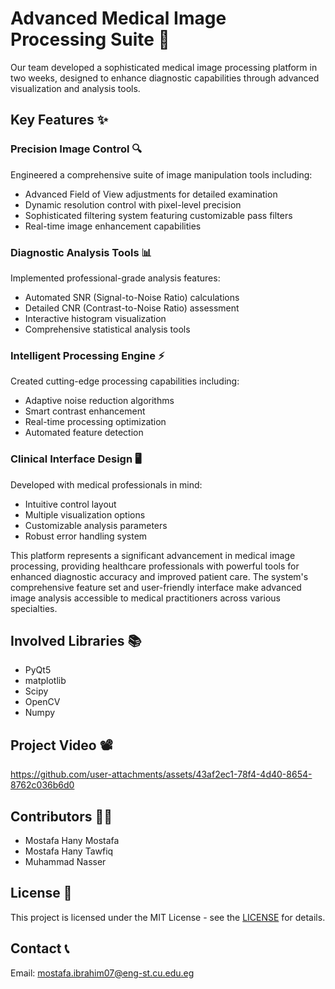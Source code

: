 # Advanced Medical Image Processing Suite 🏥
Our team developed a sophisticated medical image processing platform in two weeks, designed to enhance diagnostic capabilities through advanced visualization and analysis tools.
## Key Features ✨
### Precision Image Control 🔍
Engineered a comprehensive suite of image manipulation tools including:

- Advanced Field of View adjustments for detailed examination
- Dynamic resolution control with pixel-level precision
- Sophisticated filtering system featuring customizable pass filters
- Real-time image enhancement capabilities

### Diagnostic Analysis Tools 📊
Implemented professional-grade analysis features:

- Automated SNR (Signal-to-Noise Ratio) calculations
- Detailed CNR (Contrast-to-Noise Ratio) assessment
- Interactive histogram visualization
- Comprehensive statistical analysis tools

### Intelligent Processing Engine ⚡
Created cutting-edge processing capabilities including:

- Adaptive noise reduction algorithms
- Smart contrast enhancement
- Real-time processing optimization
- Automated feature detection

### Clinical Interface Design 🖥️
Developed with medical professionals in mind:

- Intuitive control layout
- Multiple visualization options
- Customizable analysis parameters
- Robust error handling system

This platform represents a significant advancement in medical image processing, providing healthcare professionals with powerful tools for enhanced diagnostic accuracy and improved patient care. 
The system's comprehensive feature set and user-friendly interface make advanced image analysis accessible to medical practitioners across various specialties.

## Involved Libraries 📚 
- PyQt5
- matplotlib
- Scipy
- OpenCV
- Numpy

## Project Video 📽️

https://github.com/user-attachments/assets/43af2ec1-78f4-4d40-8654-8762c036b6d0

## Contributors 🦸‍♂️
- Mostafa Hany Mostafa
- Mostafa Hany Tawfiq
- Muhammad Nasser

## License 🧾
This project is licensed under the MIT License - see the [LICENSE](https://github.com/Mostafa-H07/Image-Viewer/blob/429982c72c998478c2f8426ee4c8f9a86fe1856a/LICENSE) for details.

## Contact 📞
Email: mostafa.ibrahim07@eng-st.cu.edu.eg <br>


